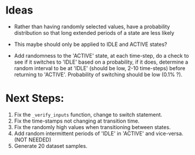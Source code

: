 # Ideas

- Rather than having randomly selected values, have a probability distribution so that long extended periods of a state are less likely
- This maybe should only be applied to IDLE and ACTIVE states?

- Add randomness to the 'ACTIVE' state, at each time-step, do a check to see if it switches to 'IDLE' based
on a probability, if it does, determine a random interval to be at 'IDLE' (should be low, 2-10 time-steps)
before returning to 'ACTIVE'. Probability of switching should be low (0.1% ?).

# Next Steps:

1. Fix the `_verify_inputs` function, change to switch statement.
2. Fix the time-stamps not changing at transition time.
3. Fix the randomly high values when transitioning between states.
4. Add random intermittent periods of 'IDLE' in 'ACTIVE' and vice-versa. (NOT NEEDED)
5. Generate 20 dataset samples.